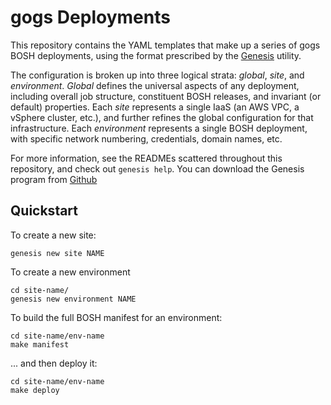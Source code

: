 gogs Deployments
==============================

This repository contains the YAML templates that make up a series of
gogs BOSH deployments, using the format prescribed by the
[Genesis][1] utility.

The configuration is broken up into three logical strata: _global_,
_site_, and _environment_.  _Global_ defines the universal aspects of any
deployment, including overall job structure, constituent BOSH releases,
and invariant (or default) properties.  Each _site_ represents a single
IaaS (an AWS VPC, a vSphere cluster, etc.), and further refines the global
configuration for that infrastructure.  Each _environment_ represents a
single BOSH deployment, with specific network numbering, credentials,
domain names, etc.

For more information, see the READMEs scattered throughout this repository,
and check out `genesis help`.  You can download the Genesis program from
[Github][1]

Quickstart
----------

To create a new site:

    genesis new site NAME

To create a new environment

    cd site-name/
    genesis new environment NAME

To build the full BOSH manifest for an environment:

    cd site-name/env-name
    make manifest

... and then deploy it:

    cd site-name/env-name
    make deploy




[1]: https://github.com/starkandwayne/genesis
